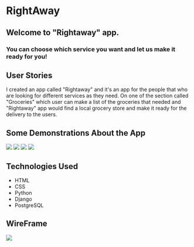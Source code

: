 <h1>RightAway</h1>
<h2>Welcome to "Rightaway" app.</h2>
<h3>You can choose which service you want and let us make it ready for you!</h3>

<h2>User Stories</h2>
<p>
I created an app called "Rightaway" and it's an app for the people that who are looking for different services as they need. On one of the section called "Groceries" which user can make a list of the groceries that needed and "Rightaway" app would find a local grocery store and make it ready for the delivery to the users. 
</p>

<h2>Some Demonstrations About the App</h2>

![](images/Main-Page.png)
![](images/Groceries.png)
![](images/Check-out-page.png)
![](images/confirmed.png)

<h2>Technologies Used</h2>
<ul>
<li>HTML</li>
<li>CSS</li>
<li>Python</li>
<li>Django</li>
<li>PostgreSQL</li>
</ul>

<h2>WireFrame</h2>

![](images/WireFrame.png)
